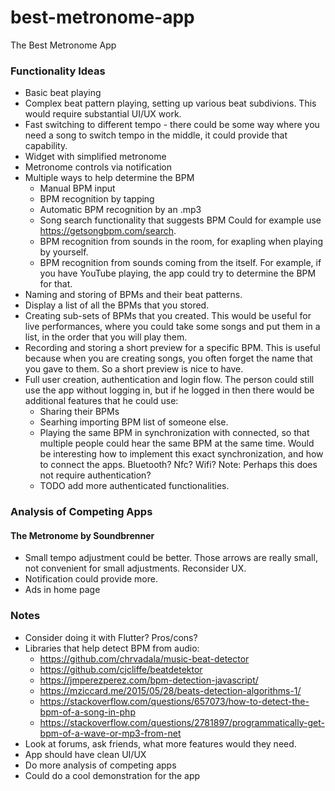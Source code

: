 # best-metronome-app
The Best Metronome App

### Functionality Ideas
- Basic beat playing
- Complex beat pattern playing, setting up various beat subdivions. 
    This would require substantial UI/UX work.
- Fast switching to different tempo - there could be some way where you need a song to switch tempo in the middle, it could provide that capability.
- Widget with simplified metronome
- Metronome controls via notification
- Multiple ways to help determine the BPM 
  - Manual BPM input
  - BPM recognition by tapping
  - Automatic BPM recognition by an .mp3 
  - Song search functionality that suggests BPM
        Could for example use https://getsongbpm.com/search.
  - BPM recognition from sounds in the room, for exapling when playing by yourself.
  - BPM recognition from sounds coming from the itself.
      For example, if you have YouTube playing, the app could try to determine the BPM for that.
- Naming and storing of BPMs and their beat patterns.
- Display a list of all the BPMs that you stored.
- Creating sub-sets of BPMs that you created. 
    This would be useful for live performances, where you could take some songs and put them in a list, in the order that you will play them.  
- Recording and storing a short preview for a specific BPM.
    This is useful because when you are creating songs, you often forget the name that you gave to them. So a short preview is nice to have.
- Full user creation, authentication and login flow. The person could still use the app without logging in, but if he logged in then there would be additional features that he could use:
  - Sharing their BPMs
  - Searhing importing BPM list of someone else.
  - Playing the same BPM in synchronization with connected, so that multiple people could hear the same BPM at the same time.
      Would be interesting how to implement this exact synchronization, and how to connect the apps. Bluetooth? Nfc? Wifi?
      Note: Perhaps this does not require authentication? 
  - TODO add more authenticated functionalities. 

### Analysis of Competing Apps
#### The Metronome by Soundbrenner
 - Small tempo adjustment could be better. Those arrows are really small, not convenient for small adjustments. Reconsider UX.
 - Notification could provide more.
 - Ads in home page
 
### Notes
- Consider doing it with Flutter? Pros/cons?
- Libraries that help detect BPM from audio:
  - https://github.com/chrvadala/music-beat-detector
  - https://github.com/cjcliffe/beatdetektor
  - https://jmperezperez.com/bpm-detection-javascript/
  - https://mziccard.me/2015/05/28/beats-detection-algorithms-1/
  - https://stackoverflow.com/questions/657073/how-to-detect-the-bpm-of-a-song-in-php
  - https://stackoverflow.com/questions/2781897/programmatically-get-bpm-of-a-wave-or-mp3-from-net
- Look at forums, ask friends, what more features would they need.
- App should have clean UI/UX
- Do more analysis of competing apps
- Could do a cool demonstration for the app
